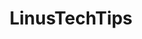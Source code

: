 ---
title: LinusTechTips
crosslinks:
- pcmasterrace
- Amd
- NetflixViaVPN
- osugame
- level1techs
- G502MasterRace
- mac
- techsupport
- Frugal
- livven
- IAmA
- AskReddit
- OutOfTheLoop
- GiIvaSunner
- linuxmasterrace
- autotldr
---